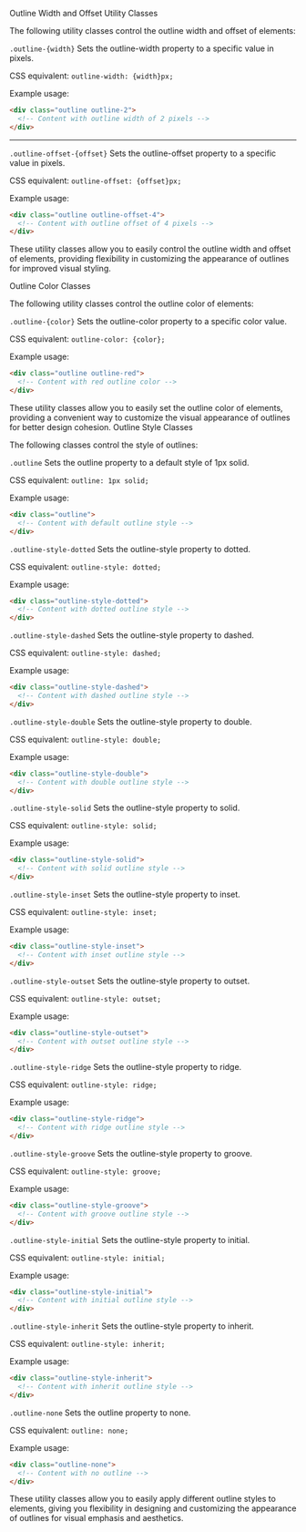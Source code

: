 Outline Width and Offset Utility Classes

The following utility classes control the outline width and offset of elements:

`.outline-{width}`
Sets the outline-width property to a specific value in pixels.

CSS equivalent: `outline-width: {width}px;`

Example usage:
```html
<div class="outline outline-2">
  <!-- Content with outline width of 2 pixels -->
</div>
```

---

`.outline-offset-{offset}`
Sets the outline-offset property to a specific value in pixels.

CSS equivalent: `outline-offset: {offset}px;`

Example usage:
```html
<div class="outline outline-offset-4">
  <!-- Content with outline offset of 4 pixels -->
</div>
```

These utility classes allow you to easily control the outline width and offset of elements, providing flexibility in customizing the appearance of outlines for improved visual styling.


Outline Color Classes

The following utility classes control the outline color of elements:

`.outline-{color}`
Sets the outline-color property to a specific color value.

CSS equivalent: `outline-color: {color};`

Example usage:
```html
<div class="outline outline-red">
  <!-- Content with red outline color -->
</div>
```

These utility classes allow you to easily set the outline color of elements, providing a convenient way to customize the visual appearance of outlines for better design cohesion.
Outline Style Classes

The following classes control the style of outlines:

`.outline`
Sets the outline property to a default style of 1px solid.

CSS equivalent: `outline: 1px solid;`

Example usage:
```html
<div class="outline">
  <!-- Content with default outline style -->
</div>
```

`.outline-style-dotted`
Sets the outline-style property to dotted.

CSS equivalent: `outline-style: dotted;`

Example usage:
```html
<div class="outline-style-dotted">
  <!-- Content with dotted outline style -->
</div>
```

`.outline-style-dashed`
Sets the outline-style property to dashed.

CSS equivalent: `outline-style: dashed;`

Example usage:
```html
<div class="outline-style-dashed">
  <!-- Content with dashed outline style -->
</div>
```

`.outline-style-double`
Sets the outline-style property to double.

CSS equivalent: `outline-style: double;`

Example usage:
```html
<div class="outline-style-double">
  <!-- Content with double outline style -->
</div>
```

`.outline-style-solid`
Sets the outline-style property to solid.

CSS equivalent: `outline-style: solid;`

Example usage:
```html
<div class="outline-style-solid">
  <!-- Content with solid outline style -->
</div>
```

`.outline-style-inset`
Sets the outline-style property to inset.

CSS equivalent: `outline-style: inset;`

Example usage:
```html
<div class="outline-style-inset">
  <!-- Content with inset outline style -->
</div>
```

`.outline-style-outset`
Sets the outline-style property to outset.

CSS equivalent: `outline-style: outset;`

Example usage:
```html
<div class="outline-style-outset">
  <!-- Content with outset outline style -->
</div>
```

`.outline-style-ridge`
Sets the outline-style property to ridge.

CSS equivalent: `outline-style: ridge;`

Example usage:
```html
<div class="outline-style-ridge">
  <!-- Content with ridge outline style -->
</div>
```

`.outline-style-groove`
Sets the outline-style property to groove.

CSS equivalent: `outline-style: groove;`

Example usage:
```html
<div class="outline-style-groove">
  <!-- Content with groove outline style -->
</div>
```

`.outline-style-initial`
Sets the outline-style property to initial.

CSS equivalent: `outline-style: initial;`

Example usage:
```html
<div class="outline-style-initial">
  <!-- Content with initial outline style -->
</div>
```

`.outline-style-inherit`
Sets the outline-style property to inherit.

CSS equivalent: `outline-style: inherit;`

Example usage:
```html
<div class="outline-style-inherit">
  <!-- Content with inherit outline style -->
</div>
```

`.outline-none`
Sets the outline property to none.

CSS equivalent: `outline: none;`

Example usage:
```html
<div class="outline-none">
  <!-- Content with no outline -->
</div>
```

These utility classes allow you to easily apply different outline styles to elements, giving you flexibility in designing and customizing the appearance of outlines for visual emphasis and aesthetics.
